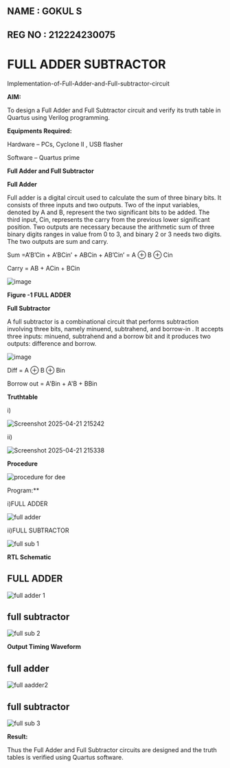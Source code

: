 ## NAME : GOKUL S

## REG NO : 212224230075


# FULL ADDER SUBTRACTOR

Implementation-of-Full-Adder-and-Full-subtractor-circuit

**AIM:**

To design a Full Adder and Full Subtractor circuit and verify its truth table in Quartus using Verilog programming.

**Equipments Required:**

Hardware – PCs, Cyclone II , USB flasher

Software – Quartus prime

**Full Adder and Full Subtractor**

**Full Adder**

Full adder is a digital circuit used to calculate the sum of three binary bits. It consists of three inputs and two outputs. Two of the input variables, denoted by A and B, represent the two significant bits to be added. The third input, Cin, represents the carry from the previous lower significant position. Two outputs are necessary because the arithmetic sum of three binary digits ranges in value from 0 to 3, and binary 2 or 3 needs two digits. The two outputs are sum and carry.

Sum =A’B’Cin + A’BCin’ + ABCin + AB’Cin’ = A ⊕ B ⊕ Cin 

Carry = AB + ACin + BCin

![image](https://github.com/naavaneetha/FULL_ADDER_SUBTRACTOR/assets/154305477/0f30ba51-5ffb-4198-845f-18e054f675e7)

**Figure -1 FULL ADDER**

**Full Subtractor**

A full subtractor is a combinational circuit that performs subtraction involving three bits, namely minuend, subtrahend, and borrow-in . It accepts three inputs: minuend, subtrahend and a borrow bit and it produces two outputs: difference and borrow.

![image](https://github.com/naavaneetha/FULL_ADDER_SUBTRACTOR/assets/154305477/02b24f51-ab51-4304-9ad6-7b81ffc1ead5)

Diff = A ⊕ B ⊕ Bin 

Borrow out = A'Bin + A'B + BBin

**Truthtable**

i)

![Screenshot 2025-04-21 215242](https://github.com/user-attachments/assets/8a486d29-2f22-404a-b724-c3d331222981)

ii)

![Screenshot 2025-04-21 215338](https://github.com/user-attachments/assets/026ce0d8-61b6-4d46-9137-09543b942e70)


**Procedure**

![procedure for dee](https://github.com/user-attachments/assets/87dcb498-b085-45b1-ab07-ea4aa1cd327c)


Program:**

i)FULL ADDER

![full adder](https://github.com/user-attachments/assets/995e48f0-0a13-4fe6-90a0-0a9161813e92)


ii)FULL SUBTRACTOR

![full sub 1](https://github.com/user-attachments/assets/30d8ecf3-df98-4634-813f-98dd0fb249b6)



**RTL Schematic**

## FULL ADDER

![full adder 1](https://github.com/user-attachments/assets/dde99a33-df43-4639-94a1-36d45c71c57b)

## full subtractor

![full sub 2](https://github.com/user-attachments/assets/7b90d707-e8b2-482a-b603-75ed61a37237)


**Output Timing Waveform**

## full adder

![full aadder2](https://github.com/user-attachments/assets/6bbe8781-3035-4cab-aded-870a1d7e3f9f)

## full subtractor

![full sub 3](https://github.com/user-attachments/assets/678285af-939a-4c32-ad58-57de866bec09)



**Result:**

Thus the Full Adder and Full Subtractor circuits are designed and the truth tables is verified using Quartus software.



